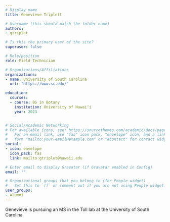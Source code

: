 ```yaml
---
# Display name
title: Genevieve Triplett

# Username (this should match the folder name)
authors:
- gtriplet

# Is this the primary user of the site?
superuser: false

# Role/position
role: Field Technician

# Organizations/Affiliations
organizations:
- name: University of South Carolina
  url: "https://www.sc.edu/"

education:
  courses:
  - course: BS in Botany
    institution: University of Hawaiʻi
    year: 2023


# Social/Academic Networking
# For available icons, see: https://sourcethemes.com/academic/docs/page-builder/#icons
#   For an email link, use "fas" icon pack, "envelope" icon, and a link in the
#   form "mailto:your-email@example.com" or "#contact" for contact widget.
social:
- icon: envelope
  icon_pack: fas
  link: mailto:gtriplet@hawaii.edu

# Enter email to display Gravatar (if Gravatar enabled in Config)
email: ""

# Organizational groups that you belong to (for People widget)
#   Set this to `[]` or comment out if you are not using People widget.
user_groups:
- Alumni
---
```


Genevieve is pursuing an MS in the Toll lab at the University of South Carolina
